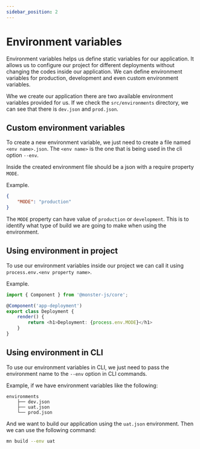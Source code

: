 ```yaml
---
sidebar_position: 2
---
```


# Environment variables

Environment variables helps us define static variables for our application.
It allows us to configure our project for different deployments without changing the codes inside our application.
We can define environment variables for production, development and even custom environment variables.

Whe we create our application there are two available environment variables provided for us.
If we check the `src/environments` directory, we can see that there is `dev.json` and `prod.json`.

## Custom environment variables

To create a new environment variable, we just need to create a file named `<env name>.json`.
The `<env name>` is the one that is being used in the cli option `--env`.

Inside the created environment file should be a json with a require property `MODE`.

Example.

```json
{
    "MODE": "production"
}
```

The `MODE` property can have value of `production` or `development`.
This is to identify what type of build we are going to make when using the environment.

## Using environment in project

To use our environment variables inside our project we can call it using `process.env.<env property name>`.

Example.

```typescript
import { Component } from '@monster-js/core';

@Component('app-deployment')
export class Deployment {
    render() {
        return <h1>Deployment: {process.env.MODE}</h1>
    }
}
```

## Using environment in CLI

To use our environment variables in CLI, we just need to pass the environment name to the `--env` option in CLI commands.

Example, if we have environment variables like the following:

```
environments
    ├── dev.json
    ├── uat.json
    └── prod.json
```

And we want to build our application using the `uat.json` environment.
Then we can use the following command:

```bash
mn build --env uat
```
